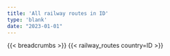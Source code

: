 ```yaml
---
title: 'All railway routes in ID'
type: 'blank'
date: "2023-01-01"
---
```


{{< breadcrumbs >}}
{{< railway_routes country=ID >}}
